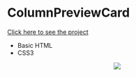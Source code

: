 # ColumnPreviewCard
[Click here to see the project](https://adamhopeful.github.io/ColumnPreviewCard/)
<br>
* Basic HTML <br>
* CSS3 <br>
<div align="center"><img src="https://github.com/AdamHopeful/NetflixProjects/blob/main/netflix%20page%20project.png"> </div>
